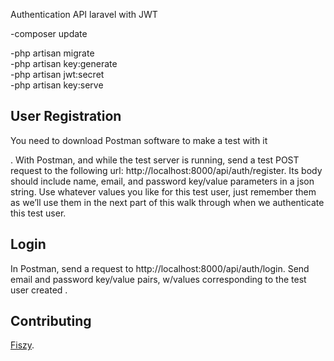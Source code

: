 



Authentication API laravel with JWT

-composer update

-php artisan migrate<br>
-php artisan key:generate<br>
-php artisan jwt:secret<br>
-php artisan key:serve<br>


## User Registration
You need to download Postman software to make a test with it

. With Postman, and while the test server is running, send a test POST request to the following url: http://localhost:8000/api/auth/register.  Its body should include name, email, and password key/value parameters in a json string. Use whatever values you like for this test user, just remember them as we’ll use them in the next part of this walk through when we authenticate this test user.

## Login

In Postman, send a request to http://localhost:8000/api/auth/login.  Send email and password key/value pairs, w/values corresponding to the test user created .  


## Contributing

 [Fiszy](https://fiszy.easyprevarsity.com).


